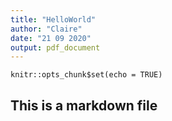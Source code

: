 ```yaml
---
title: "HelloWorld"
author: "Claire"
date: "21 09 2020"
output: pdf_document
---
```


```{r setup, include=FALSE}
knitr::opts_chunk$set(echo = TRUE)
```

## This is a markdown file
